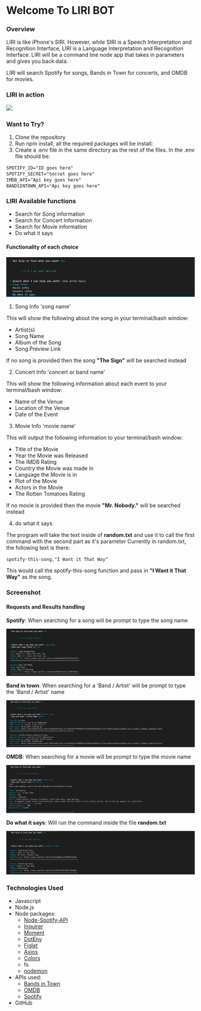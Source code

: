 # Welcome To LIRI BOT

### Overview

LIRI is like iPhone's SIRI. However, while SIRI is a Speech Interpretation and Recognition Interface, LIRI is a Language Interpretation and Recognition Interface. LIRI will be a command line node app that takes in parameters and gives you back data.

LIRI will search Spotify for songs, Bands in Town for concerts, and OMDB for movies. 

### LIRI in action

<img src="/assets/images/liri-bot-inaction.gif?raw=true">

### Want to Try? 

1. Clone the repository
2. Run npm install, all the required packages will be install:
3. Create a .env file in the same directory as the rest of the files. In the .env file should be:
~~~~
SPOTIFY_ID="ID goes here"
SPOTIFY_SECRET="Secret goes here"
IMDB_API="Api key goes here"
BANDSINTOWN_API="Api key goes here"
~~~~

### LIRI Available functions

* Search for Song information
* Search for Concert information
* Search for Movie information
* Do what it says

#### Functionality of each choice

![Screenshot](./assets/images/liri-fonctionalities.png)

1. Song Info 'song name'

This will show the following about the song in your terminal/bash window:

- Artist(s)
- Song Name
- Album of the Song
- Song Preview Link

If no song is provided then the song **"The Sign"** will be searched instead

2. Concert Info 'concert or band name'

This will show the following information about each event to your terminal/bash window:
- Name of the Venue
- Location of the Venue
- Date of the Event

3. Movie Info 'movie name'

This will output the following information to your terminal/bash window:

- Title of the Movie
- Year the Movie was Released
- The IMDB Rating
- Country the Movie was made in
- Language the Movie is in
- Plot of the Movie
- Actors in the Movie
- The Rotten Tomatoes Rating

If no movie is provided then the movie **"Mr. Nobody."** will be searched instead

4. do what it says

The program will take the text inside of **random.txt** and use it to call the first command with the second part as it's parameter
Currently in random.txt, the following text is there:
~~~
spotify-this-song,"I Want it That Way"
~~~

This would call the spotify-this-song function and pass in **"I Want it That Way"** as the song.

### Screenshot

#### Requests and Results handling

**Spotify**: When searching for a song will be prompt to type the song name 

![Screenshot](./assets/images/liri-song.png)

**Band in town**: When searching for a 'Band / Artist' will be prompt to type the 'Band / Artist' name 

![Screenshot](./assets/images/liri-concert.png)

**OMDB**: When searching for a movie will be prompt to type the movie name 

![Screenshot](./assets/images/liri-movie.png)

**Do what it says**: Will run the command inside the file **random.txt** 

![Screenshot](./assets/images/liri-do-what-it-says.png)

### Technologies Used

* Javascript
* Node.js
* Node packages:
    * [Node-Spotify-API](https://www.npmjs.com/package/node-spotify-api)
    * [Inquirer](https://www.npmjs.com/package/inquirer) 
    * [Moment](https://www.npmjs.com/package/moment)
    * [DotEnv](https://www.npmjs.com/package/dot-env)
    * [Figlet](https://www.npmjs.com/package/figlet)
    * [Axios](https://www.npmjs.com/package/axios)
    * [Colors](https://www.npmjs.com/package/colors)
    * fs
    * [nodemon](https://www.npmjs.com/package/nodemon)
* APIs used:
    * [Bands in Town](https://www.bandsintown.com/en)
    * [OMDB](http://www.omdbapi.com/)
    * [Spotify](https://developer.spotify.com/documentation/web-api/)
* GitHub
